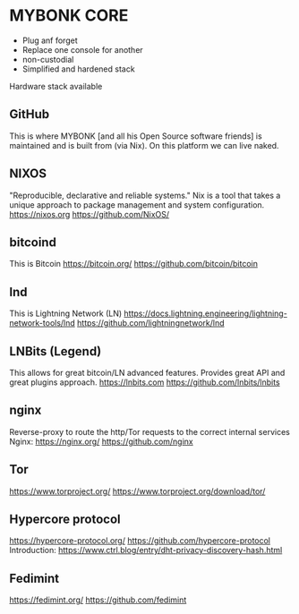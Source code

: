 # MYBONK CORE

* Plug anf forget
* Replace one console for another
* non-custodial
* Simplified and hardened stack

Hardware stack available

## GitHub
This is where MYBONK [and all his Open Source software friends] is maintained and is built from (via Nix).
On this platform we can live naked.

## NIXOS
"Reproducible, declarative and reliable systems."
Nix is a tool that takes a unique approach to package management and system configuration.
https://nixos.org
https://github.com/NixOS/

## bitcoind
This is Bitcoin
https://bitcoin.org/
https://github.com/bitcoin/bitcoin

## lnd
This is Lightning Network (LN)
https://docs.lightning.engineering/lightning-network-tools/lnd
https://github.com/lightningnetwork/lnd


## LNBits (Legend)
This allows for great bitcoin/LN advanced features.
Provides great API and great plugins approach.
https://lnbits.com
https://github.com/lnbits/lnbits


## nginx
Reverse-proxy to route the http/Tor requests to the correct internal services
Nginx: https://nginx.org/
https://github.com/nginx

## Tor
https://www.torproject.org/
https://www.torproject.org/download/tor/

## Hypercore protocol
https://hypercore-protocol.org/
https://github.com/hypercore-protocol
Introduction: https://www.ctrl.blog/entry/dht-privacy-discovery-hash.html


## Fedimint
https://fedimint.org/ 
https://github.com/fedimint

